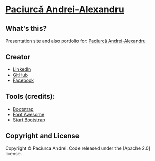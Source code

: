 # [Paciurcă Andrei-Alexandru](http://andreipaciurca.github.io/) 

## What's this?

Presentation site and also portfolio for: [Paciurcă Andrei-Alexandru](http://andreipaciurca.github.io/) 

## Creator

* [LinkedIn](https://www.linkedin.com/in/andreipaciurca/)
* [GitHub](https://github.com/andreipaciurca)
* [Facebook](https://facebook.com/andrei.paciurca)

## Tools (credits):
 * [Bootstrap](https://getbootstrap.com/)
 * [Font Awesome](https://fontawesome.com/)
 * [Start Bootstrap](https://startbootstrap.com/)

## Copyright and License

Copyright © Paciurca Andrei. Code released under the [Apache 2.0] license.
